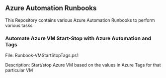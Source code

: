 ## Azure Automation Runbooks
This Repository contains various Azure Automation Runbooks to perform various tasks


### Automate Azure VM Start-Stop with Azure Automation and Tags
File: Runbook-VMStartStopTags.ps1

Description: Start/stop Azure VM based on the values in Azure Tags for that particular VM